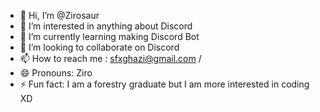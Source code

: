 - 👋 Hi, I’m @Zirosaur
- 👀 I’m interested in anything about Discord
- 🌱 I’m currently learning making Discord Bot
- 💞️ I’m looking to collaborate on Discord
- 📫 How to reach me : sfxghazi@gmail.com / 
- 😄 Pronouns: Ziro
- ⚡ Fun fact: I am a forestry graduate but I am more interested in coding XD

<!---
Ziro/Zirosaur is a ✨ special ✨ repository because its `README.md` (this file) appears on your GitHub profile.
You can click the Preview link to take a look at your changes.
--->
